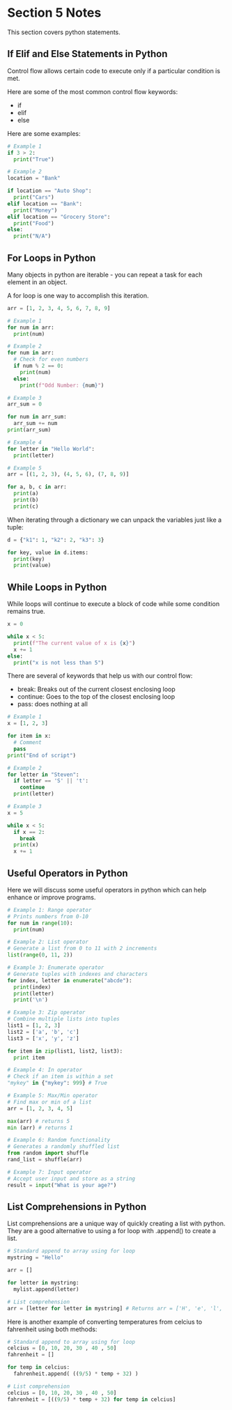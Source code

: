 # Section 5 Notes

This section covers python statements.

## If Elif and Else Statements in Python

Control flow allows certain code to execute only if a particular condition is met.

Here are some of the most common control flow keywords:
* if
* elif
* else

Here are some examples:

```python
# Example 1
if 3 > 2:
  print("True")

# Example 2
location = "Bank"

if location == "Auto Shop":
  print("Cars")
elif location == "Bank":
  print("Money")
elif location == "Grocery Store":
  print("Food")
else:
  print("N/A")
```

## For Loops in Python

Many objects in python are iterable - you can repeat a task for each element in an object.

A for loop is one way to accomplish this iteration.

```python
arr = [1, 2, 3, 4, 5, 6, 7, 8, 9]

# Example 1
for num in arr:
  print(num)

# Example 2
for num in arr:
  # Check for even numbers
  if num % 2 == 0:
    print(num)
  else:
    print(f"Odd Number: {num}")

# Example 3
arr_sum = 0

for num in arr_sum:
  arr_sum += num
print(arr_sum)

# Example 4
for letter in "Hello World":
  print(letter)

# Example 5
arr = [(1, 2, 3), (4, 5, 6), (7, 8, 9)]

for a, b, c in arr:
  print(a)
  print(b)
  print(c)
```

When iterating through a dictionary we can unpack the variables just like a tuple:

```python
d = {"k1": 1, "k2": 2, "k3": 3}

for key, value in d.items:
  print(key)
  print(value)
```

## While Loops in Python

While loops will continue to execute a block of code while some condition remains true.

```python
x = 0

while x < 5:
  print(f"The current value of x is {x}")
  x += 1
else:
  print("x is not less than 5")
```

There are several of keywords that help us with our control flow:
* break: Breaks out of the current closest enclosing loop
* continue: Goes to the top of the closest enclosing loop
* pass: does nothing at all

```python
# Example 1
x = [1, 2, 3]

for item in x:
  # Comment
  pass
print("End of script")

# Example 2
for letter in "Steven":
  if letter == 'S' || 't':
    continue
  print(letter)

# Example 3
x = 5

while x < 5:
  if x == 2:
    break
  print(x)
  x += 1
```
## Useful Operators in Python

Here we will discuss some useful operators in python which can help enhance or improve programs.

```python
# Example 1: Range operator
# Prints numbers from 0-10
for num in range(10):
  print(num)

# Example 2: List operator
# Generate a list from 0 to 11 with 2 increments
list(range(0, 11, 2))

# Example 3: Enumerate operator
# Generate tuples with indexes and characters
for index, letter in enumerate("abcde"):
  print(index)
  print(letter)
  print('\n')

# Example 3: Zip operator
# Combine multiple lists into tuples
list1 = [1, 2, 3]
list2 = ['a', 'b', 'c']
list3 = ['x', 'y', 'z']

for item in zip(list1, list2, list3):
  print item

# Example 4: In operator
# Check if an item is within a set
"mykey" in {"mykey": 999} # True

# Example 5: Max/Min operator
# Find max or min of a list
arr = [1, 2, 3, 4, 5]

max(arr) # returns 5
min (arr) # returns 1

# Example 6: Random functionality
# Generates a randomly shuffled list
from random import shuffle
rand_list = shuffle(arr)

# Example 7: Input operator
# Accept user input and store as a string
result = input("What is your age?")
```

## List Comprehensions in Python

List comprehensions are a unique way of quickly creating a list with python.
They are a good alternative to using a for loop with .append() to create a list.

```python
# Standard append to array using for loop
mystring = "Hello"

arr = []

for letter in mystring:
  mylist.append(letter)

# List comprehension
arr = [letter for letter in mystring] # Returns arr = ['H', 'e', 'l', 'l', 'o']
```

Here is another example of converting temperatures from celcius to fahrenheit using both methods:

```python
# Standard append to array using for loop
celcius = [0, 10, 20, 30 , 40 , 50]
fahrenheit = []

for temp in celcius:
  fahrenheit.append( ((9/5) * temp + 32) )

# List comprehension
celcius = [0, 10, 20, 30 , 40 , 50]
fahrenheit = [((9/5) * temp + 32) for temp in celcius]
